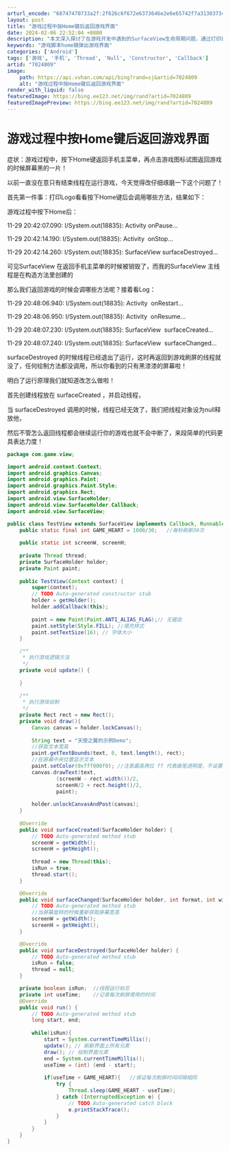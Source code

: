 ```yaml
---
arturl_encode: "68747470733a2f:2f626c6f672e6373646e2e6e65742f7a313037343937313433:322f61727469636c652f64657461696c732f37303234383039"
layout: post
title: "游戏过程中按Home键后返回游戏界面"
date: 2024-02-06 22:52:04 +0800
description: "本文深入探讨了在游戏开发中遇到的SurfaceView生命周期问题，通过打印日志发现SurfaceV"
keywords: "游戏脚本home键弹出游戏界面"
categories: ['Android']
tags: ['游戏', '手机', 'Thread', 'Null', 'Constructor', 'Callback']
artid: "7024809"
image:
    path: https://api.vvhan.com/api/bing?rand=sj&artid=7024809
    alt: "游戏过程中按Home键后返回游戏界面"
render_with_liquid: false
featuredImage: https://bing.ee123.net/img/rand?artid=7024809
featuredImagePreview: https://bing.ee123.net/img/rand?artid=7024809
---
```


# 游戏过程中按Home键后返回游戏界面

症状：游戏过程中，按下Home键返回手机主菜单，再点击游戏图标试图返回游戏的时候屏幕黑的一片！

以前一直没在意只有结束线程在运行游戏，今天觉得改仔细琢磨一下这个问题了！

首先第一件事：打印Logo看看按下Home键后会调用哪些方法，结果如下：

游戏过程中按下Home后：

11-29 20:42:07.090: I/System.out(18835): Activity onPause...
  
11-29 20:42:14.190: I/System.out(18835): Activity  onStop...
  
11-29 20:42:14.260: I/System.out(18835): SurfaceView surfaceDestroyed...

可见SurfaceView 在返回手机主菜单的时候被销毁了，而我的SurfaceView 主线程是在构造方法里创建的

那么我们返回游戏的时候会调哪些方法呢？接着看Log：

11-29 20:48:06.940: I/System.out(18835): Activity  onRestart...
  
11-29 20:48:06.950: I/System.out(18835): Activity  onResume...
  
11-29 20:48:07.230: I/System.out(18835): SurfaceView  surfaceCreated...
  
11-29 20:48:07.240: I/System.out(18835): SurfaceView  surfaceChanged...

surfaceDestroyed 的时候线程已经退出了运行，这时再返回到游戏刷屏的线程就没了，任何绘制方法都没调用，所以你看到的只有黑漆漆的屏幕啦！
  
明白了运行原理我们就知道改怎么做啦！

首先创建线程放在 surfaceCreated ，并启动线程，

当 surfaceDestroyed 调用的时候，线程已经无效了，我们把线程对象设为null释放他，

然后不管怎么返回线程都会继续运行你的游戏也就不会中断了，来段简单的代码更具表达力度！

```java
package com.game.view;

import android.content.Context;
import android.graphics.Canvas;
import android.graphics.Paint;
import android.graphics.Paint.Style;
import android.graphics.Rect;
import android.view.SurfaceHolder;
import android.view.SurfaceHolder.Callback;
import android.view.SurfaceView;

public class TestView extends SurfaceView implements Callback, Runnable{
	public static final int GAME_HEART = 1000/30;	//每秒刷新30次
	
	public static int screenW, screenH;
	
	private Thread thread;
	private SurfaceHolder holder;
	private Paint paint;
	
	public TestView(Context context) {
		super(context);
		// TODO Auto-generated constructor stub
		holder = getHolder();
		holder.addCallback(this);
		
		paint = new Paint(Paint.ANTI_ALIAS_FLAG);// 无锯齿
		paint.setStyle(Style.FILL);	//填充样式
		paint.setTextSize(16); // 字体大小
	}

	/**
	 * 执行游戏逻辑方法
	 */
	private void update() {
		
	}
	
	/**
	 * 执行游戏绘制
	 */
	private Rect rect = new Rect();
	private void draw(){
		Canvas canvas = holder.lockCanvas();
		
		String text = "天使之翼的示例Demo";
		//获取文本宽高
		paint.getTextBounds(text, 0, text.length(), rect);
		//在屏幕中央位置显示文本
		paint.setColor(0xfff000f0);	//注意最高两位 ff 代表画笔透明度，不设置的画就是完全透明了，看不到任何效果
		canvas.drawText(text, 
				(screenW - rect.width())/2, 
				screenH/2 + rect.height()/2, 
				paint);
		
		holder.unlockCanvasAndPost(canvas);
	}
	
	@Override
	public void surfaceCreated(SurfaceHolder holder) {
		// TODO Auto-generated method stub
		screenW = getWidth();
		screenH = getHeight();
		
		thread = new Thread(this);
		isRun = true;
		thread.start();
	}

	@Override
	public void surfaceChanged(SurfaceHolder holder, int format, int width, int height) {
		// TODO Auto-generated method stub
		//当屏幕旋转的时候重新获取屏幕宽高
		screenW = getWidth();
		screenH = getHeight();
	}

	@Override
	public void surfaceDestroyed(SurfaceHolder holder) {
		// TODO Auto-generated method stub
		isRun = false;
		thread = null;
	}

	private boolean isRun;	//线程运行标志
	private int useTime;	//记录每次刷屏使用的时间
	@Override
	public void run() {
		// TODO Auto-generated method stub
		long start, end;
		
		while(isRun){
			start = System.currentTimeMillis();
			update(); // 刷新界面上所有元素
			draw(); // 绘制界面元素
			end = System.currentTimeMillis();
			useTime = (int) (end - start);
			
			if(useTime < GAME_HEART){	//保证每次刷屏时间间隔相同
				try {
					Thread.sleep(GAME_HEART - useTime);
				} catch (InterruptedException e) {
					// TODO Auto-generated catch block
					e.printStackTrace();
				}
			}
		}
	}
}

```